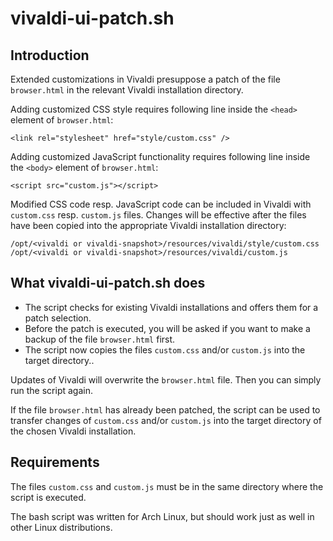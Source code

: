# vivaldi-ui-patch.sh

## Introduction

Extended customizations in Vivaldi presuppose a patch of the file `browser.html` in the relevant Vivaldi installation directory. 

Adding customized CSS style requires following line inside the `<head>` element of `browser.html`:
```
<link rel="stylesheet" href="style/custom.css" />
```
Adding customized JavaScript functionality requires following line inside the `<body>` element of `browser.html`:
```
<script src="custom.js"></script>
```
Modified CSS code resp. JavaScript code can be included in Vivaldi with `custom.css` resp. `custom.js` files. Changes will be effective after the files have been copied into the appropriate Vivaldi installation directory:
```
/opt/<vivaldi or vivaldi-snapshot>/resources/vivaldi/style/custom.css
/opt/<vivaldi or vivaldi-snapshot>/resources/vivaldi/custom.js
```

## What vivaldi-ui-patch.sh does

* The script checks for existing Vivaldi installations and offers them for a patch selection.
* Before the patch is executed, you will be asked if you want to make a backup of the file `browser.html` first.
* The script now copies the files `custom.css` and/or `custom.js` into the target directory..

Updates of Vivaldi will overwrite the `browser.html` file. Then you can simply run the script again.

If the file `browser.html` has already been patched, the script can be used to transfer changes of `custom.css` and/or `custom.js` into the target directory of the chosen Vivaldi installation.

## Requirements

The files `custom.css` and `custom.js` must be in the same directory where the script is executed.

The bash script was written for Arch Linux, but should work just as well in other Linux distributions.
